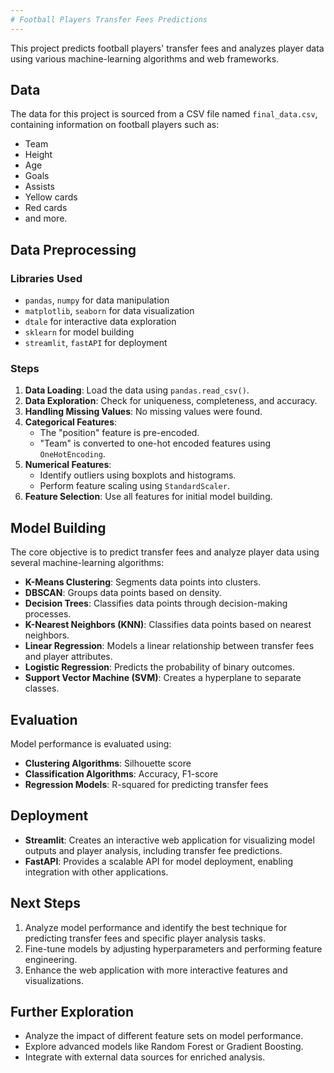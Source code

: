 ```yaml
---
# Football Players Transfer Fees Predictions
---
```

This project predicts football players' transfer fees and analyzes player data using various machine-learning algorithms and web frameworks.

## Data

The data for this project is sourced from a CSV file named `final_data.csv`, containing information on football players such as:
- Team
- Height
- Age
- Goals
- Assists
- Yellow cards
- Red cards
- and more.

## Data Preprocessing

### Libraries Used
- `pandas`, `numpy` for data manipulation
- `matplotlib`, `seaborn` for data visualization
- `dtale` for interactive data exploration
- `sklearn` for model building
- `streamlit`, `fastAPI` for deployment

### Steps
1. **Data Loading**: Load the data using `pandas.read_csv()`.
2. **Data Exploration**: Check for uniqueness, completeness, and accuracy.
3. **Handling Missing Values**: No missing values were found.
4. **Categorical Features**: 
   - The "position" feature is pre-encoded.
   - "Team" is converted to one-hot encoded features using `OneHotEncoding`.
5. **Numerical Features**:
   - Identify outliers using boxplots and histograms.
   - Perform feature scaling using `StandardScaler`.
6. **Feature Selection**: Use all features for initial model building.

## Model Building

The core objective is to predict transfer fees and analyze player data using several machine-learning algorithms:
- **K-Means Clustering**: Segments data points into clusters.
- **DBSCAN**: Groups data points based on density.
- **Decision Trees**: Classifies data points through decision-making processes.
- **K-Nearest Neighbors (KNN)**: Classifies data points based on nearest neighbors.
- **Linear Regression**: Models a linear relationship between transfer fees and player attributes.
- **Logistic Regression**: Predicts the probability of binary outcomes.
- **Support Vector Machine (SVM)**: Creates a hyperplane to separate classes.

## Evaluation

Model performance is evaluated using:
- **Clustering Algorithms**: Silhouette score
- **Classification Algorithms**: Accuracy, F1-score
- **Regression Models**: R-squared for predicting transfer fees

## Deployment

- **Streamlit**: Creates an interactive web application for visualizing model outputs and player analysis, including transfer fee predictions.
- **FastAPI**: Provides a scalable API for model deployment, enabling integration with other applications.

## Next Steps

1. Analyze model performance and identify the best technique for predicting transfer fees and specific player analysis tasks.
2. Fine-tune models by adjusting hyperparameters and performing feature engineering.
3. Enhance the web application with more interactive features and visualizations.

## Further Exploration

- Analyze the impact of different feature sets on model performance.
- Explore advanced models like Random Forest or Gradient Boosting.
- Integrate with external data sources for enriched analysis.
